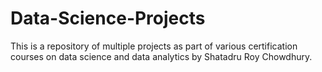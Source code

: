 # Data-Science-Projects

This is a repository of multiple projects as part of various certification courses on data science and data analytics by Shatadru Roy Chowdhury. 
